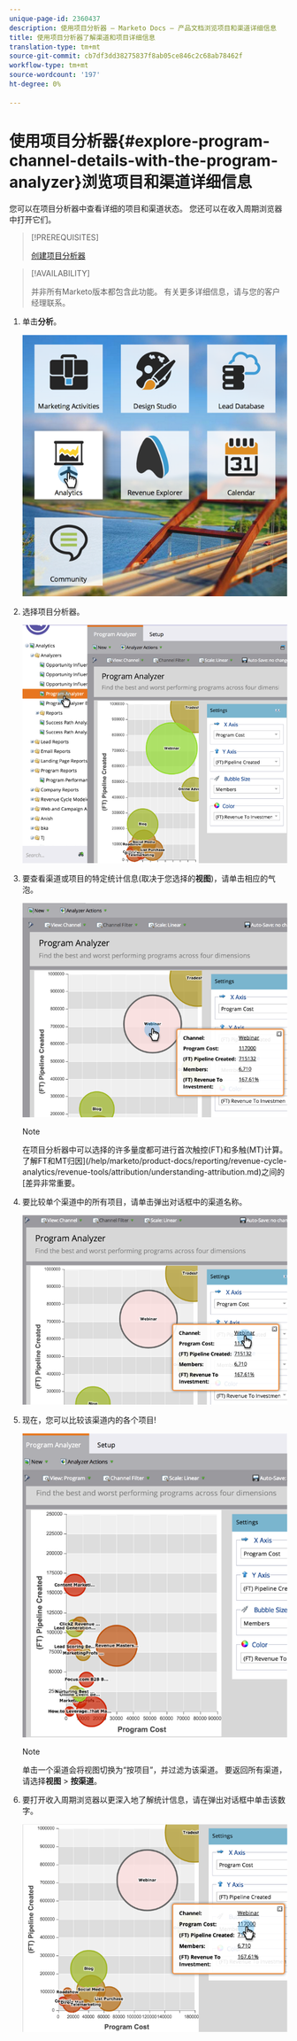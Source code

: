 ```yaml
---
unique-page-id: 2360437
description: 使用项目分析器 — Marketo Docs — 产品文档浏览项目和渠道详细信息
title: 使用项目分析器了解渠道和项目详细信息
translation-type: tm+mt
source-git-commit: cb7df3dd38275837f8ab05ce846c2c68ab78462f
workflow-type: tm+mt
source-wordcount: '197'
ht-degree: 0%

---
```



# 使用项目分析器{#explore-program-channel-details-with-the-program-analyzer}浏览项目和渠道详细信息

您可以在项目分析器中查看详细的项目和渠道状态。 您还可以在收入周期浏览器中打开它们。

>[!PREREQUISITES]
>
>[创建项目分析器](/help/marketo/product-docs/reporting/revenue-cycle-analytics/program-analytics/create-a-program-analyzer.md)

>[!AVAILABILITY]
>
>并非所有Marketo版本都包含此功能。 有关更多详细信息，请与您的客户经理联系。

1. 单击&#x200B;**分析**。

   ![](assets/image2015-4-28-12-3a54-3a47.png)

1. 选择项目分析器。

   ![](assets/image2015-4-28-12-3a56-3a46.png)

1. 要查看渠道或项目的特定统计信息(取决于您选择的&#x200B;**视图**)，请单击相应的气泡。

   ![](assets/image2015-4-28-12-3a57-3a14.png)

   >[!NOTE]
   >
   >在项目分析器中可以选择的许多量度都可进行首次触控(FT)和多触(MT)计算。 了解FT和MT归因](/help/marketo/product-docs/reporting/revenue-cycle-analytics/revenue-tools/attribution/understanding-attribution.md)之间的[差异非常重要。

1. 要比较单个渠道中的所有项目，请单击弹出对话框中的渠道名称。

   ![](assets/image2015-4-28-12-3a59-3a36.png)

1. 现在，您可以比较该渠道内的各个项目!

   ![](assets/image2015-4-28-13-3a0-3a14.png)

   >[!NOTE]
   >
   >单击一个渠道会将视图切换为“按项目”，并过滤为该渠道。 要返回所有渠道，请选择&#x200B;**视图** > **按渠道**。

1. 要打开收入周期浏览器以更深入地了解统计信息，请在弹出对话框中单击该数字。

   ![](assets/image2015-4-28-13-3a1-3a35.png)
